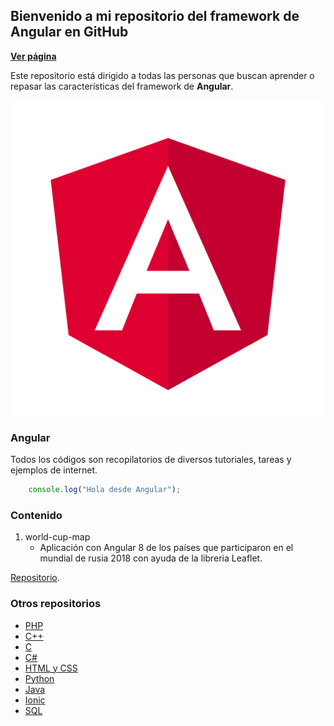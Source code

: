 ## Bienvenido a mi repositorio del framework de Angular en GitHub

**[Ver página](https://diegoalex24.github.io/Angular-examples)**

Este repositorio está dirigido a todas las personas que buscan aprender o repasar las características del framework de **Angular**.

![Image Angular](https://raw.githubusercontent.com/diegoAlex24/Angular-examples/master/Angular_logo.svg.png)

### Angular
Todos los códigos son recopilatorios de diversos tutoriales, tareas y ejemplos de internet.

```typescript
    console.log("Hola desde Angular");
```

### Contenido

1. world-cup-map
    * Aplicación con Angular 8 de los países que participaron en el mundial de rusia 2018 con ayuda de la libreria Leaflet.


[Repositorio](https://github.com/diegoAlex24/Angular-examples).

### Otros repositorios
* [PHP](https://diegoalex24.github.io/PHP-examples)
* [C++](https://diegoalex24.github.io/C-Plus-Plus-examples)
* [C](https://diegoalex24.github.io/C-examples)
* [C#](https://diegoalex24.github.io/C-Sharp-examples)
* [HTML y CSS](https://diegoalex24.github.io/HTML-CSS-examples)
* [Python](https://diegoalex24.github.io/Python-examples)
* [Java](https://diegoalex24.github.io/Java-examples)
* [Ionic](https://diegoalex24.github.io/Ionic-examples)
* [SQL](https://diegoalex24.github.io/SQL-examples)
